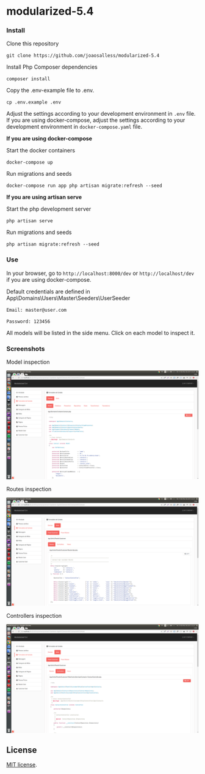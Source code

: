 # modularized-5.4

### Install

Clone this repository
```
git clone https://github.com/joaosalless/modularized-5.4
```

Install Php Composer dependencies

```
composer install
```

Copy the .env-example file to .env.

```
cp .env.example .env
```

Adjust the settings according to your development environment in `.env` file.
If you are using docker-compose, adjust the settings according to your development environment in `docker-compose.yaml` file.

**If you are using docker-compose**

Start the docker containers
```
docker-compose up
```

Run migrations and seeds
```
docker-compose run app php artisan migrate:refresh --seed
```

**If you are using artisan serve**

Start the php development server
```
php artisan serve
```

Run migrations and seeds
```
php artisan migrate:refresh --seed
```

### Use
In your browser, go to `http://localhost:8000/dev` or `http://localhost/dev` if you are using docker-compose.

Default credentials are defined in App\Domains\Users\Master\Seeders\UserSeeder

```
Email: master@user.com
```

```
Password: 123456
```

All models will be listed in the side menu. Click on each model to inspect it.

### Screenshots

Model inspection

![](docs/screenshots/model.png)

Routes inspection

![](docs/screenshots/routes.png)

Controllers inspection

![](docs/screenshots/controllers.png)

## License

[MIT license](http://opensource.org/licenses/MIT).
